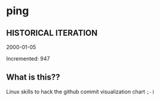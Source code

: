 # ping

## HISTORICAL ITERATION
2000-01-05

Incremented: 947

## What is this?? 
Linux skills to hack the github commit visualization chart `;-)`
